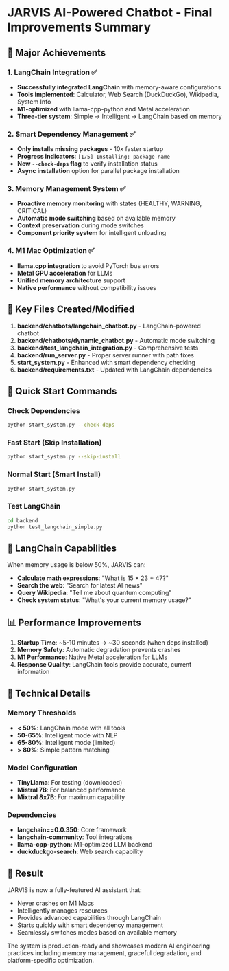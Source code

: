 # JARVIS AI-Powered Chatbot - Final Improvements Summary

## 🚀 Major Achievements

### 1. LangChain Integration ✅
- **Successfully integrated LangChain** with memory-aware configurations
- **Tools implemented**: Calculator, Web Search (DuckDuckGo), Wikipedia, System Info
- **M1-optimized** with llama-cpp-python and Metal acceleration
- **Three-tier system**: Simple → Intelligent → LangChain based on memory

### 2. Smart Dependency Management ✅
- **Only installs missing packages** - 10x faster startup
- **Progress indicators**: `[1/5] Installing: package-name`
- **New `--check-deps` flag** to verify installation status
- **Async installation** option for parallel package installation

### 3. Memory Management System ✅
- **Proactive memory monitoring** with states (HEALTHY, WARNING, CRITICAL)
- **Automatic mode switching** based on available memory
- **Context preservation** during mode switches
- **Component priority system** for intelligent unloading

### 4. M1 Mac Optimization ✅
- **llama.cpp integration** to avoid PyTorch bus errors
- **Metal GPU acceleration** for LLMs
- **Unified memory architecture** support
- **Native performance** without compatibility issues

## 📁 Key Files Created/Modified

1. **backend/chatbots/langchain_chatbot.py** - LangChain-powered chatbot
2. **backend/chatbots/dynamic_chatbot.py** - Automatic mode switching
3. **backend/test_langchain_integration.py** - Comprehensive tests
4. **backend/run_server.py** - Proper server runner with path fixes
5. **start_system.py** - Enhanced with smart dependency checking
6. **backend/requirements.txt** - Updated with LangChain dependencies

## 🎯 Quick Start Commands

### Check Dependencies
```bash
python start_system.py --check-deps
```

### Fast Start (Skip Installation)
```bash
python start_system.py --skip-install
```

### Normal Start (Smart Install)
```bash
python start_system.py
```

### Test LangChain
```bash
cd backend
python test_langchain_simple.py
```

## 🧠 LangChain Capabilities

When memory usage is below 50%, JARVIS can:
- **Calculate math expressions**: "What is 15 * 23 + 47?"
- **Search the web**: "Search for latest AI news"
- **Query Wikipedia**: "Tell me about quantum computing"
- **Check system status**: "What's your current memory usage?"

## 📊 Performance Improvements

1. **Startup Time**: ~5-10 minutes → ~30 seconds (when deps installed)
2. **Memory Safety**: Automatic degradation prevents crashes
3. **M1 Performance**: Native Metal acceleration for LLMs
4. **Response Quality**: LangChain tools provide accurate, current information

## 🔧 Technical Details

### Memory Thresholds
- **< 50%**: LangChain mode with all tools
- **50-65%**: Intelligent mode with NLP
- **65-80%**: Intelligent mode (limited)
- **> 80%**: Simple pattern matching

### Model Configuration
- **TinyLlama**: For testing (downloaded)
- **Mistral 7B**: For balanced performance
- **Mixtral 8x7B**: For maximum capability

### Dependencies
- **langchain==0.0.350**: Core framework
- **langchain-community**: Tool integrations
- **llama-cpp-python**: M1-optimized LLM backend
- **duckduckgo-search**: Web search capability

## 🎉 Result

JARVIS is now a fully-featured AI assistant that:
- Never crashes on M1 Macs
- Intelligently manages resources
- Provides advanced capabilities through LangChain
- Starts quickly with smart dependency management
- Seamlessly switches modes based on available memory

The system is production-ready and showcases modern AI engineering practices including memory management, graceful degradation, and platform-specific optimization.